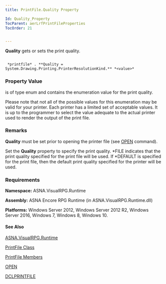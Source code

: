 ```yaml
---
title: PrintFile.Quality Property

Id: Quality_Property
TocParent: aerLrfPrintFileProperties
TocOrder: 21


---
```


**Quality** gets or sets the print quality. 

```

 *printfile* . **Quality = System.Drawing.Printing.PrinterResolutionKind.** *<value>* 
```

### Property Value
***<value>*** is of type enum and contains the enumeration value for the print quality. 

Please note that not all of the possible values for this enumeration may be valid for your printer. Each printer has a limited set of acceptable values. It is up to the programmer to select the value adequate to the actual printer used to render the output of the print file. 

### Remarks
**Quality** must be set prior to opening the printer file (see [OPEN](OPEN.html) command). 

Set the **Quality** property to specify the print quality. *FILE indicates that the print quality specified for the print file will be used. If *DEFAULT is specified for the print file, then the default print quality specified for the printer will be used. 

### Requirements
**Namespace:** ASNA.VisualRPG.Runtime 

**Assembly:** ASNA Encore RPG Runtime (in ASNA.VisualRPG.Runtime.dll) 

**Platforms:** Windows Server 2012, Windows Server 2012 R2, Windows Server 2016, Windows 7, Windows 8, Windows 10. 

#### See Also
[ASNA.VisualRPG.Runtime](ecrLrfRuntimeNamespace.html)

[PrintFile Class](ecrLrfPrintFileClass.html)

[PrintFile Members](ecrLrfPrintFileMembers.html)

[OPEN](OPEN.html)

[DCLPRINTFILE](DCLPRINTFILE.html) <br /> 
